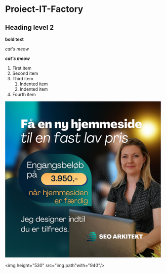 # Proiect-IT-Factory


## Heading level 2


**bold text**


*cat's meow*


***cat's meow***


<ol>
  <li>First item</li>
  <li>Second item</li>
  <li>Third item
    <ol>
      <li>Indented item</li>
      <li>Indented item</li>
    </ol>
  </li>
  <li>Fourth item</li>
</ol>


![My Image](1.png)


<img height="530" src="img.path"with="940"/>
